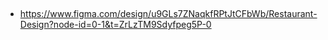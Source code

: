 ##
- https://www.figma.com/design/u9GLs7ZNaqkfRPtJtCFbWb/Restaurant-Design?node-id=0-1&t=ZrLzTM9Sdyfpeg5P-0
